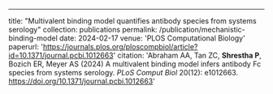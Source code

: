 ---
title: "Multivalent binding model quantifies antibody species from systems serology"
collection: publications
permalink: /publication/mechanistic-binding-model
date: 2024-02-17
venue: 'PLOS Computational Biology'
paperurl: 'https://journals.plos.org/ploscompbiol/article?id=10.1371/journal.pcbi.1012663'
citation: 'Abraham AA, Tan ZC, <b>Shrestha P</b>, Bozich ER, Meyer AS (2024) A multivalent binding model infers antibody Fc species from systems serology. <i>PLoS Comput Biol </i> 20(12): e1012663. https://doi.org/10.1371/journal.pcbi.1012663'